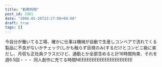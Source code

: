 ```yaml
---
title: "勤務時間"
post_id: 3381
date: "2006-01-20T23:27:00+09:00"
draft: true
tags: []
---
```



今自分が働いてる工場、確かに仕事は機械が自動で生産しコンベアで流れてくる製品に不良がないかチェック(しかも触らず目視のみ)するだけとコンビニ級に楽だし、月収も正社員クラスだけど、通勤とか全部含めると計16時間拘束、それを週6.5回・・・ 同人創作に充てる時間NEEEEEEEEEEEEEEEEEEEEE
